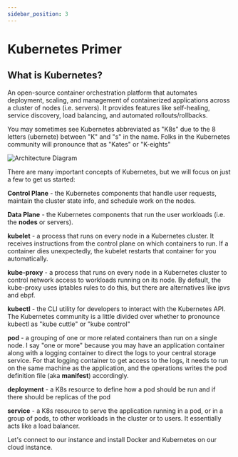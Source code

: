 ```yaml
---
sidebar_position: 3
---
```


# Kubernetes Primer

## What is Kubernetes?
An open-source container orchestration platform that automates deployment, scaling, and management of containerized applications across a cluster of nodes (i.e. servers). It provides features like self-healing, service discovery, load balancing, and automated rollouts/rollbacks.

You may sometimes see Kubernetes abbreviated as "K8s" due to the 8 letters (ubernete) between "K" and "s" in the name. Folks in the Kubernetes community will pronounce that as "Kates" or "K-eights"

![Architecture Diagram](/img/components-of-kubernetes.svg)

There are many important concepts of Kubernetes, but we will focus on just a few to get us started:

**Control Plane** - the Kubernetes components that handle user requests, maintain the cluster state info, and schedule work on the nodes.

**Data Plane** - the Kubernetes components that run the user workloads (i.e. the **nodes** or servers).

**kubelet** - a process that runs on every node in a Kubernetes cluster. It receives instructions from the control plane on which containers to run. If a container dies unexpectedly, the kubelet restarts that container for you automatically.

**kube-proxy** - a process that runs on every node in a Kubernetes cluster to control network access to workloads running on its node. By default, the kube-proxy uses iptables rules to do this, but there are alternatives like ipvs and ebpf.

**kubectl** - the CLI utility for developers to interact with the Kubernetes API. The Kubernetes community is a little divided over whether to pronounce kubectl as "kube cuttle" or "kube control"

**pod** - a grouping of one or more related containers than run on a single node. I say "one or more" because you may have an application container along with a logging container to direct the logs to your central storage service. For that logging container to get access to the logs, it needs to run on the same machine as the application, and the operations writes the pod definition file (aka **manifest**) accordingly.

**deployment** - a K8s resource to define how a pod should be run and if there should be replicas of the pod

**service** - a K8s resource to serve the application running in a pod, or in a group of pods, to other workloads in the cluster or to users. It essentially acts like a load balancer.

Let's connect to our instance and install Docker and Kubernetes on our cloud instance.



